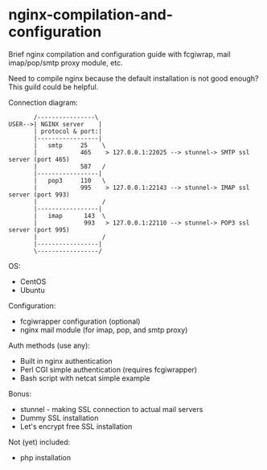 # nginx-compilation-and-configuration
Brief nginx compilation and configuration guide with fcgiwrap, mail imap/pop/smtp proxy module, etc.

Need to compile nginx because the default installation is not good enough? This guild could be helpful.

Connection diagram:
```code
       /----------------\
USER-->| NGINX server    |
       | protocol & port:|
       |-----------------|            
       |   smtp     25    \
       |            465    > 127.0.0.1:22025 --> stunnel-> SMTP ssl server (port 465)
       |            587   /
       |-----------------|            
       |   pop3     110   \
       |            995    > 127.0.0.1:22143 --> stunnel-> IMAP ssl server (port 993)
       |                  /
       |-----------------|            
       |   imap      143  \
       |             993   > 127.0.0.1:22110 --> stunnel-> POP3 ssl server (port 995)
       |                  /
       |-----------------|
       \-----------------/
```

OS:
- CentOS
- Ubuntu

Configuration:
- fcgiwrapper configuration (optional)
- nginx mail module (for imap, pop, and smtp proxy)

Auth methods (use any):
- Built in nginx authentication
- Perl CGI simple authentication (requires fcgiwrapper)
- Bash script with netcat simple example


Bonus:
- stunnel - making SSL connection to actual mail servers
- Dummy SSL installation
- Let's encrypt free SSL installation


Not (yet) included:
- php installation
